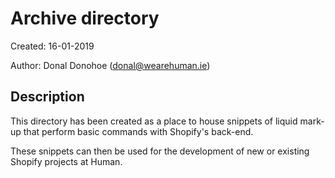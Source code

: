 # Archive directory

Created: 16-01-2019

Author: Donal Donohoe (donal@wearehuman.ie)

## Description

This directory has been created as a place to house snippets of liquid mark-up that perform basic commands with Shopify's back-end.

These snippets can then be used for the development of new or existing Shopify projects at Human.
